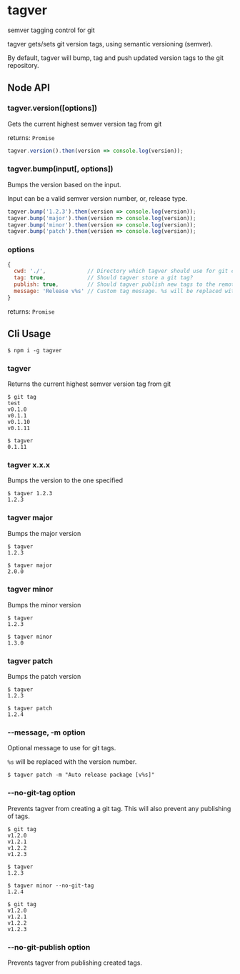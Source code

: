 # tagver
semver tagging control for git

tagver gets/sets git version tags, using semantic versioning (semver).

By default, tagver will bump, tag and push updated version tags to the git repository.


## Node API

### tagver.version([options])

Gets the current highest semver version tag from git

returns: `Promise`

``` javascript
tagver.version().then(version => console.log(version));
```

### tagver.bump(input[, options])

Bumps the version based on the input.

Input can be a valid semver version number, or, release type.

``` javascript
tagver.bump('1.2.3').then(version => console.log(version));
tagver.bump('major').then(version => console.log(version));
tagver.bump('minor').then(version => console.log(version));
tagver.bump('patch').then(version => console.log(version));
```

### options

``` javascript
{
  cwd: './',             // Directory which tagver should use for git commands
  tag: true,             // Should tagver store a git tag?
  publish: true,         // Should tagver publish new tags to the remote?
  message: 'Release v%s' // Custom tag message. %s will be replaced with the version number
}
```

returns: `Promise`


## Cli Usage

```
$ npm i -g tagver
```

### tagver

Returns the current highest semver version tag from git

```
$ git tag
test
v0.1.0
v0.1.1
v0.1.10
v0.1.11

$ tagver
0.1.11
```

### tagver x.x.x

Bumps the version to the one specified

```
$ tagver 1.2.3
1.2.3
```

### tagver major

Bumps the major version

```
$ tagver
1.2.3

$ tagver major
2.0.0
```

### tagver minor

Bumps the minor version

```
$ tagver
1.2.3

$ tagver minor
1.3.0
```

### tagver patch

Bumps the patch version

```
$ tagver
1.2.3

$ tagver patch
1.2.4
```

### --message, -m option

Optional message to use for git tags.

`%s` will be replaced with the version number.

```
$ tagver patch -m "Auto release package [v%s]"
```

### --no-git-tag option

Prevents tagver from creating a git tag. This will also prevent any publishing of tags.

```
$ git tag
v1.2.0
v1.2.1
v1.2.2
v1.2.3

$ tagver
1.2.3

$ tagver minor --no-git-tag
1.2.4

$ git tag
v1.2.0
v1.2.1
v1.2.2
v1.2.3
```

### --no-git-publish option

Prevents tagver from publishing created tags.
